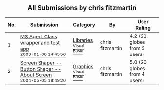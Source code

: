 ﻿<div align="center">

## All Submissions by chris fitzmartin

</div>

No.  | Submission | Category | By   | User Rating
---- | ---------- | -------- | ---- | -----------
1 | [MS Agent Class wrapper and test app<br /><sup>2003-01-08 14:45:56</sup>](https://github.com/Planet-Source-Code/chris-fitzmartin-ms-agent-class-wrapper-and-test-app__1-42275) | [Libraries<br /><sup>Visual Basic</sup>](../ByCategory/libraries__1-49.md) | chris fitzmartin | 4.2 (21 globes from 5 users)
2 | [Screen Shaper \-\- Button Shaper \-\- About Screen<br /><sup>2004-05-05 18:49:20</sup>](https://github.com/Planet-Source-Code/chris-fitzmartin-screen-shaper-button-shaper-about-screen__1-53589) | [Graphics<br /><sup>Visual Basic</sup>](../ByCategory/graphics__1-46.md) | chris fitzmartin | 5.0 (20 globes from 4 users)
